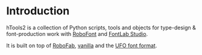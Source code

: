Introduction
============

hTools2 is a collection of Python scripts, tools and objects for type-design & font-production work with [RoboFont](http://robofont.com) and [FontLab Studio](http://www.fontlab.com/font-editor/fontlab-studio/).

It is built on top of [RoboFab](http://robofab.org), [vanilla](http://code.typesupply.com/wiki/Vanilla) and the [UFO font format](http://unifiedfontobject.org/).
